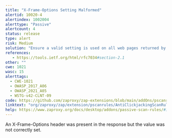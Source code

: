 ```yaml
---
title: "X-Frame-Options Setting Malformed"
alertid: 10020-4
alertindex: 1002004
alerttype: "Passive"
alertcount: 4
status: release
type: alert
risk: Medium
solution: "Ensure a valid setting is used on all web pages returned by your site (if you expect the page to be framed only by pages on your server (e.g. it's part of a FRAMESET) then you'll want to use SAMEORIGIN, otherwise if you never expect the page to be framed, you should use DENY.  Alternatively consider implementing Content Security Policy's \"frame-ancestors\" directive."
references:
   - https://tools.ietf.org/html/rfc7034#section-2.1
other: ""
cwe: 1021
wasc: 15
alerttags: 
  - CWE-1021
  - OWASP_2017_A06
  - OWASP_2021_A05
  - WSTG-v42-CLNT-09
code: https://github.com/zaproxy/zap-extensions/blob/main/addOns/pscanrules/src/main/java/org/zaproxy/zap/extension/pscanrules/AntiClickjackingScanRule.java
linktext: "org/zaproxy/zap/extension/pscanrules/AntiClickjackingScanRule.java"
help: https://www.zaproxy.org/docs/desktop/addons/passive-scan-rules/#id-10020
---
```

An X-Frame-Options header was present in the response but the value was not correctly set.
